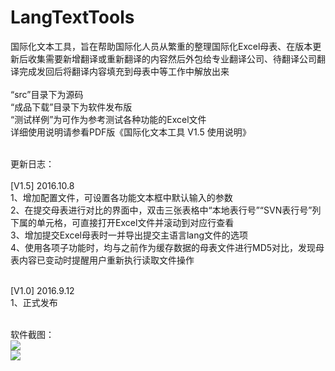 # LangTextTools
国际化文本工具，旨在帮助国际化人员从繁重的整理国际化Excel母表、在版本更新后收集需要新增翻译或重新翻译的内容然后外包给专业翻译公司、待翻译公司翻译完成发回后将翻译内容填充到母表中等工作中解放出来
<br/><br/>
“src”目录下为源码<br/>
“成品下载”目录下为软件发布版<br/>
“测试样例”为可作为参考测试各种功能的Excel文件<br/>
详细使用说明请参看PDF版《国际化文本工具 V1.5 使用说明》<br/><br/>

更新日志：<br/><br/>
[V1.5] 2016.10.8<br/>
1、增加配置文件，可设置各功能文本框中默认输入的参数<br/>
2、在提交母表进行对比的界面中，双击三张表格中“本地表行号”“SVN表行号”列下属的单元格，可直接打开Excel文件并滚动到对应行查看<br/>
3、增加提交Excel母表时一并导出提交主语言lang文件的选项<br/>
4、使用各项子功能时，均与之前作为缓存数据的母表文件进行MD5对比，发现母表内容已变动时提醒用户重新执行读取文件操作<br/><br/>


[V1.0] 2016.9.12<br/>
1、正式发布<br/><br/>

软件截图：<br/>
![](https://github.com/zhangqi-ulua/LangTextTools/blob/master/%E8%BD%AF%E4%BB%B6%E6%88%AA%E5%9B%BE/%E4%B8%BB%E7%95%8C%E9%9D%A2%E6%88%AA%E5%9B%BE.png)<br/>
![](https://github.com/zhangqi-ulua/LangTextTools/blob/master/%E8%BD%AF%E4%BB%B6%E6%88%AA%E5%9B%BE/%E5%AF%B9%E6%AF%94%E3%80%81%E5%90%88%E5%B9%B6%E3%80%81%E6%8F%90%E4%BA%A4SVN%E5%8A%9F%E8%83%BD%E6%88%AA%E5%9B%BE.png)<br/>
